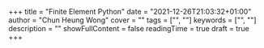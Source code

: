 +++ 
title = "Finite Element Python" 
date = "2021-12-26T21:03:32+01:00" 
author = "Chun Heung Wong"
cover = "" 
tags = ["", ""] 
keywords = ["", ""] 
description = "" 
showFullContent = false
readingTime = true 
draft = true
+++
